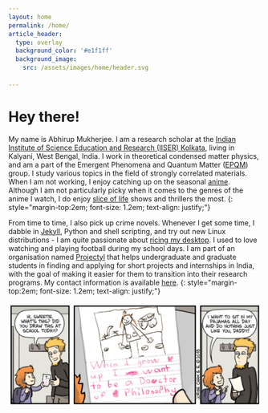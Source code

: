 ```yaml
---
layout: home
permalink: /home/
article_header:
  type: overlay
  background_color: '#e1f1ff'
  background_image:
    src: /assets/images/home/header.svg

---
```


<h1>Hey there!</h1>

My name is Abhirup Mukherjee. 
I am a research scholar at the <a href="https://www.iiserkol.ac.in/">Indian Institute of Science Education and Research (IISER) Kolkata</a>, living in Kalyani, West Bengal, India.
I work in theoretical condensed matter physics, and am a part of the Emergent Phenomena and Quantum Matter (<a href="https://www.iiserkol.ac.in/~slal/index.html">EPQM</a>) group.
I study various topics in the field of strongly correlated materials.
When I am not working, I enjoy catching up on the seasonal <a href="https://myanimelist.net/featured/1382/What_is_Anime">anime</a>. Although I am not particularly picky when it comes to the genres of the anime I watch, I do enjoy <a href="https://en.wikipedia.org/wiki/Slice_of_life#:~:text=Slice%20of%20life%20anime%20and%20manga%20are%20narratives%20%22without%20fantastical,ties%20with%20the%20characters.%22%20The">slice of life</a> shows and thrillers the most.
{: style="margin-top:2em; font-size: 1.2em; text-align: justify;"}

From time to time, I also pick up crime novels. Whenever I get some time, I dabble in [Jekyll](https://en.wikipedia.org/wiki/Jekyll_(software)),  Python and shell scripting, and try out new Linux distributions - I am quite passionate about [ricing my desktop]("https://www.reddit.com/r/unixporn/wiki/themeing/dictionary#wiki_rice").
I used to love watching and playing football during my school days.
I am part of an organisation named <a href="https://projectyl.github.io/">Projectyl</a> that helps undergraduate and graduate students in finding and applying for short projects and internships in India, with the goal of making it easier for them to transition into their research programs. My contact information is available <a href="/contact/">here</a>.
{: style="margin-top:2em; font-size: 1.2em; text-align: justify;"}

<div class="img__post">
<img src="/assets/images/home/phd.svg"/>
</div>
